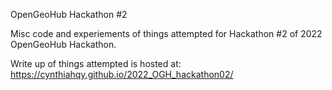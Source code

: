 OpenGeoHub Hackathon #2

Misc code and experiements of things attempted for Hackathon #2 of 2022 OpenGeoHub Hackathon.

Write up of things attempted is hosted at: https://cynthiahqy.github.io/2022_OGH_hackathon02/
